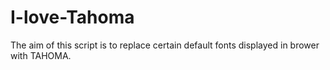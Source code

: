 # I-love-Tahoma
The aim of this script is to replace certain default fonts displayed in brower with TAHOMA.
